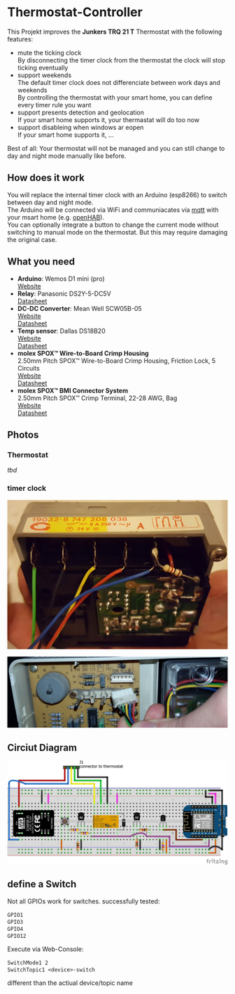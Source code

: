 # Thermostat-Controller

This Projekt improves the **Junkers TRQ 21 T** Thermostat with the following features:

* mute the ticking clock  
  By disconnecting the timer clock from the thermostat the clock will stop ticking eventually
* support weekends  
  The default timer clock does not differenciate between work days and weekends  
  By controlling the thermostat with your smart home, you can define every timer rule you want
* support presents detection and geolocation  
  If your smart home supports it, your thermastat will do too now
* support disableing when windows ar eopen  
  If your smart home supports it, ...

Best of all: Your thermostat will not be managed and you can still change to day and night mode manually like before.

## How does it work

You will replace the internal timer clock with an Arduino (esp8266) to switch between day and night mode.  
The Arduino will be connected via WiFi and communiacates via [mqtt](http://mqtt.org/) with your msart home (e.g. [openHAB](http://www.openhab.org/)).  
You can optionally integrate a button to change the current mode without switching to manual mode on the thermostat. But this may require damaging the original case.

## What you need


* **Arduino**: Wemos D1 mini (pro)  
  [Website](https://www.wemos.cc/product/d1-mini-pro.html)  
* **Relay**: Panasonic DS2Y-5-DC5V  
  [Datasheet](https://www3.panasonic.biz/ac/e_download/control/relay/signal/catalog/mech_eng_ds2y.pdf)
* **DC-DC Converter**: Mean Well SCW05B-05  
  [Website](https://www.meanwell-web.com/en/product-info/dc-dc-converter/pcb/4-10-w/scw05/product/SCW05B-05)  
  [Datasheet](https://www.meanwell-web.com/en/download_datasheet.php?products_id=SCW05B-05&type=3)
* **Temp sensor**: Dallas DS18B20  
  [Website](https://www.maximintegrated.com/en/products/analog/sensors-and-sensor-interface/DS18B20.html)  
  [Datasheet](https://datasheets.maximintegrated.com/en/ds/DS18B20.pdf)  
* **molex SPOX™ Wire-to-Board Crimp Housing**  
  2.50mm Pitch SPOX™ Wire-to-Board Crimp Housing, Friction Lock, 5 Circuits  
  [Website](http://www.molex.com/molex/products/datasheet.jsp?part=active/0050375053_CRIMP_HOUSINGS.xml&channel=Products&Lang=en-US)  
  [Datasheet](http://www.molex.com/webdocs/datasheets/pdf/en-us/0050375053_CRIMP_HOUSINGS.pdf)  
* **molex SPOX™ BMI Connector System**  
  2.50mm Pitch SPOX™ Crimp Terminal, 22-28 AWG, Bag  
  [Website](http://www.molex.com/molex/products/datasheet.jsp?part=active/0008701040_CRIMP_TERMINALS.xml&channel=Products&Lang=en-US)  
  [Datasheet](http://www.molex.com/webdocs/datasheets/pdf/en-us/0008701040_CRIMP_TERMINALS.pdf)
  
## Photos

### Thermostat

*tbd*

### timer clock

![timer_clock]

![timer_clock_connector]

  
## Circiut Diagram
  
![breakboard]
  
## define a Switch

Not all GPIOs work for switches.
successfully tested:

```
GPIO1
GPIO3
GPIO4
GPIO12
```

Execute via Web-Console:
```
SwitchMode1 2
SwitchTopic1 <device>-switch
```

different than the actiual device/topic name




[breakboard]: Fritzing/Thermostat-Controller_bb.png "breakboard view"
[timer_clock]: photos/timer_clock.jpg
[timer_clock_connector]: photos/timer_clock_connector.jpg